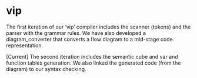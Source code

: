 # vip

The first iteration of our ‘vip’ compiler includes the scanner (tokens) and the parser with the grammar rules. We have also developed a diagram_converter that converts a flow diagram to a mid-stage code representation.

[Current] The second iteration includes the semantic cube and var and function tables generation. We also linked the generated code (from the diagram) to our syntax checking.